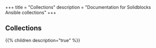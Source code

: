 +++
title = "Collections"
description = "Documentation for Solidblocks Ansible collections"
+++

## Collections

{{% children description="true" %}}
